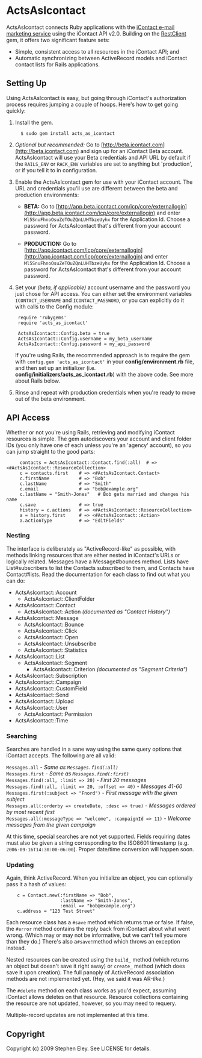 ActsAsIcontact
==============
ActsAsIcontact connects Ruby applications with the [iContact e-mail marketing service](http://icontact.com) using the iContact API v2.0.  Building on the [RestClient](http://rest-client.heroku.com) gem, it offers two significant feature sets:

* Simple, consistent access to all resources in the iContact API; and
* Automatic synchronizing between ActiveRecord models and iContact contact lists for Rails applications.

Setting Up
----------
Using ActsAsIcontact is easy, but going through iContact's authorization process requires jumping a couple of hoops.  Here's how to get going quickly:

1. Install the gem.

 	     $ sudo gem install acts_as_icontact

2. _Optional but recommended:_ Go to [http://beta.icontact.com](http://beta.icontact.com) and sign up for an iContact Beta account. ActsAsIcontact will use your Beta credentials and API URL by default if the `RAILS_ENV` or `RACK_ENV` variables are set to anything but 'production', or if you tell it to in configuration.

3. Enable the ActsAsIcontact gem for use with your iContact account. The URL and credentials you'll use are different between the beta and production environments:  
  
    * **BETA:** Go to [http://app.beta.icontact.com/icp/core/externallogin](http://app.beta.icontact.com/icp/core/externallogin) and enter `Ml5SnuFhnoOsuZeTOuZQnLUHTbzeUyhx` for the Application Id. Choose a password for ActsAsIcontact that's different from your account password.  
  
    * **PRODUCTION:** Go to [http://app.icontact.com/icp/core/externallogin](http://app.icontact.com/icp/core/externallogin) and enter `Ml5SnuFhnoOsuZeTOuZQnLUHTbzeUyhx` for the Application Id. Choose a password for ActsAsIcontact that's different from your account password.
	
4. Set your _(beta, if applicable)_ account username and the password you just chose for API access. You can either set the environment variables `ICONTACT_USERNAME` and `ICONTACT_PASSWORD`, or you can explicitly do it with calls to the Config module:  

        require 'rubygems'
        require 'acts_as_icontact'
    
        ActsAsIcontact::Config.beta = true
        ActsAsIcontact::Config.username = my_beta_username
        ActsAsIcontact::Config.password = my_api_password  
  
   If you're using Rails, the recommended approach is to require the gem with `config.gem 'acts_as_icontact'` in your **config/environment.rb** file, and then set up an initializer (i.e. **config/initializers/acts\_as\_icontact.rb**) with the above code.  See more about Rails below.

5. Rinse and repeat with production credentials when you're ready to move out of the beta environment.	

API Access
----------
Whether or not you're using Rails, retrieving and modifying iContact resources is simple.  The gem autodiscovers your account and client folder IDs (you only have one of each unless you're an 'agency' account), so you can jump straight to the good parts:

		 contacts = ActsAsIcontact::Contact.find(:all)  # => <#ActsAsIcontact::ResourceCollection>
		 c = contacts.first    # => <#ActsAsIcontact.Contact>
		 c.firstName           # => "Bob"
		 c.lastName            # => "Smith"
		 c.email               # => "bob@example.org"
		 c.lastName = "Smith-Jones"   # Bob gets married and changes his name
		 c.save                # => true
		 history = c.actions   # => <#ActsAsIcontact::ResourceCollection>
		 a = history.first     # => <#ActsAsIcontact::Action>
		 a.actionType          # => "EditFields"
	
	
### Nesting
The interface is deliberately as "ActiveRecord-like" as possible, with methods linking resources that are either nested in iContact's URLs or logically related.  Messages have a Message#bounces method.  Lists have List#subscribers to list the Contacts subscribed to them, and Contacts have Contact#lists.  Read the documentation for each class to find out what you can do:

* ActsAsIcontact::Account
  * ActsAsIcontact::ClientFolder
* ActsAsIcontact::Contact
  * ActsAsIcontact::Action <em>(documented as "Contact History")</em>
* ActsAsIcontact::Message
  * ActsAsIcontact::Bounce
  * ActsAsIcontact::Click
  * ActsAsIcontact::Open
  * ActsAsIcontact::Unsubscribe
  * ActsAsIcontact::Statistics
* ActsAsIcontact::List
  * ActsAsIcontact::Segment
      * ActsAsIcontact::Criterion  <em>(documented as "Segment Criteria")</em>
* ActsAsIcontact::Subscription
* ActsAsIcontact::Campaign
* ActsAsIcontact::CustomField
* ActsAsIcontact::Send
* ActsAsIcontact::Upload
* ActsAsIcontact::User
  * ActsAsIcontact::Permission
* ActsAsIcontact::Time

### Searching
Searches are handled in a sane way using the same query options that iContact accepts.  The following are all valid:

`Messages.all` - *Same as `Messages.find(:all)`*  
`Messages.first` - *Same as `Messages.find(:first)`*  
`Messages.find(:all, :limit => 20)` - *First 20 messages*  
`Messages.find(:all, :limit => 20, :offset => 40)` - *Messages 41-60*  
`Messages.first(:subject => "Fnord")` - *First message with the given subject*  
`Messages.all(:orderby => createDate, :desc => true)` - *Messages ordered by most recent first*  
`Messages.all(:messageType => "welcome", :campaignId => 11)` - *Welcome messages from the given campaign*  

At this time, special searches are not yet supported.  Fields requiring dates must also be given a string corresponding to the ISO8601 timestamp (e.g. `2006-09-16T14:30:00-06:00`).  Proper date/time conversion will happen soon.

### Updating

Again, think ActiveRecord.  When you initialize an object, you can optionally pass it a hash of values:

		c = Contact.new(:firstName => "Bob", 
	                	:lastName => "Smith-Jones", 
	                	:email => "bob@example.org")
		c.address = "123 Test Street"

Each resource class has a `#save` method which returns true or false.  If false, the `#error` method contains the reply back from iContact about what went wrong.  (Which may or may not be informative, but we can't tell you more than they do.)  There's also a`#save!`method which throws an exception instead.

Nested resources can be created using the `build_` method (which returns an object but doesn't save it right away) or `create_` method (which does save it upon creation).  The full panoply of ActiveRecord association methods are not implemented yet.  (Hey, we said it was AR-_like._)

The `#delete` method on each class works as you'd expect, assuming iContact allows deletes on that resource.  Resource collections containing the resource are not updated, however, so you may need to requery.

Multiple-record updates are not implemented at this time.


Copyright
---------
Copyright (c) 2009 Stephen Eley. See LICENSE for details.